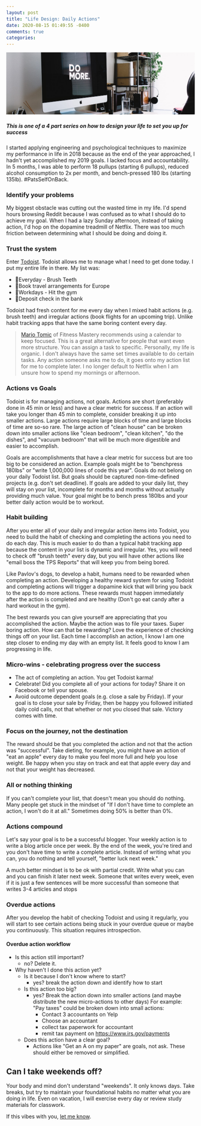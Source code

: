 ```yaml
---
layout: post
title: "Life Design: Daily Actions"
date: 2020-08-15 01:49:55 -0400
comments: true
categories: 
---
```


<img src="/images/do-more.jpg" alt="Desktop that has 'Do More' written on the display" title="Life Design: Daily Actions" class="banner-img" />

##### This is one of a 4 part series on how to design your life to set you up for success

I started applying engineering and psychological techniques to maximize my performance in life in 2018 because as the end of the year approached, I hadn't yet accomplished my 2019 goals. I lacked focus and accountability. In 5 months, I was able to perform 18 pullups (starting 6 pullups), reduced alcohol consumption to 2x per month, and bench-pressed 180 lbs (starting 135lb). #PatsSelfOnBack.

### Identify your problems

My biggest obstacle was cutting out the wasted time in my life. I'd spend hours browsing Reddit because I was confused as to what I should do to achieve my goal. When I had a lazy Sunday afternoon, instead of taking action, I'd hop on the dopamine treadmill of Netflix. There was too much friction between determining what I should be doing and doing it.

### Trust the system

Enter [Todoist](http://todoist.com/). Todoist allows me to manage what I need to get done today. I put my entire life in there. My list was:

- 🦷Everyday - Brush Teeth 
- 🛫Book travel arrangements for Europe
- 💪Workdays - Hit the gym
- 💸Deposit check in the bank

Todoist had fresh content for me every day when I mixed habit actions (e.g. brush teeth) and irregular actions (book flights for an upcoming trip). Unlike habit tracking apps that have the same boring content every day.

> [Mario Tomic](https://www.tomic.com/) of Fitness Mastery recommends using a calendar to keep focused. This is a great alternative for people that want even more structure. You can assign a task to specific. Personally, my life is organic. I don't always have the same set times available to do certain tasks. Any action someone asks me to do, it goes onto my action list for me to complete later. I no longer default to Netflix when I am unsure how to spend my mornings or afternoon.

### Actions vs Goals

Todoist is for managing actions, not goals. Actions are short (preferably done in 45 min or less) and have a clear metric for success. If an action will take you longer than 45 min to complete, consider breaking it up into smaller actions. Large actions require large blocks of time and large blocks of time are so-so rare. The large action of "clean house" can be broken down into smaller actions like "clean bedroom", "clean kitchen", "do the dishes", and "vacuum bedroom" that will be much more digestible and easier to accomplish.

Goals are accomplishments that have a clear metric for success but are too big to be considered an action. Example goals might be to "benchpress 180lbs" or "write 1,000,000 lines of code this year". Goals do not belong on your daily Todoist list. But goals should be captured non-time-defined projects (e.g. don't set deadline). If goals are added to your daily list, they will stay on your list, incomplete for months and months without actually providing much value. Your goal might be to bench press 180lbs and your better daily action would be to workout.

### Habit building

After you enter all of your daily and irregular action items into Todoist, you need to build the habit of checking and completing the actions you need to do each day. This is much easier to do than a typical habit tracking app because the content in your list is dynamic and irregular. Yes, you will need to check off "brush teeth" every day, but you will have other actions like "email boss the TPS Reports" that will keep you from being bored.

Like Pavlov's dogs, to develop a habit, humans need to be rewarded when completing an action. Developing a healthy reward system for using Todoist and completing actions will trigger a dopamine kick that will bring you back to the app to do more actions. These rewards must happen immediately after the action is completed and are healthy (Don't go eat candy after a hard workout in the gym).

The best rewards you can give yourself are appreciating that you accomplished the action. Maybe the action was to file your taxes. Super boring action. How can that be rewarding? Love the experience of checking things off on your list. Each time I accomplish an action, I know I am one step closer to ending my day with an empty list. It feels good to know I am progressing in life.

### Micro-wins - celebrating progress over the success

- The act of completing an action. You get Todoist karma!
- Celebrate! Did you complete all of your actions for today? Share it on Facebook or tell your spouse.
- Avoid outcome dependent goals (e.g. close a sale by Friday). If your goal is to close your sale by Friday, then be happy you followed initiated daily cold calls, not that whether or not you closed that sale. Victory comes with time.

### Focus on the journey, not the destination

The reward should be that you completed the action and not that the action was "successful". Take dieting, for example, you might have an action of "eat an apple" every day to make you feel more full and help you lose weight. Be happy when you stay on track and eat that apple every day and not that your weight has decreased.

### All or nothing thinking
If you can't complete your list, that doesn't mean you should do nothing. Many people get stuck in the mindset of "If I don't have time to complete an action, I won't do it at all."  Sometimes doing 50% is better than 0%.

### Actions compound
Let's say your goal is to be a successful blogger.  Your weekly action is to write a blog article once per week. By the end of the week, you're tired and you don't have time to write a complete article. Instead of writing what you can, you do nothing and tell yourself, "better luck next week." 

A much better mindset is to be ok with partial credit. Write what you can and you can finish it later next week. Someone that writes every week, even if it is just a few sentences will be more successful than someone that writes 3-4 articles and stops

### Overdue actions
After you develop the habit of checking Todoist and using it regularly, you will start to see certain actions being stuck in your overdue queue or maybe you continuously. This situation requires introspection.

#### Overdue action workflow
- Is this action still important?
  * no? Delete it.
- Why haven't I done this action yet?
  - Is it because I don't know where to start?
    * yes? break the action down and identify how to start
  - Is this action too big?
    - yes? Break the action down into smaller actions (and maybe distribute the new micro-actions to other days)
      For example: "Pay taxes" could be broken down into small actions:
        - Contact 3 accountants on Yelp
        - Choose an accountant
        - collect tax paperwork for accountant
        - remit tax payment on https://www.irs.gov/payments
  - Does this action have a clear goal?
    - Actions like "Get an A on my paper" are goals, not ask. These should either be removed or simplified.

## Can I take weekends off?
Your body and mind don't understand "weekends". It only knows days. Take breaks, but try to maintain your foundational habits no matter what you are doing in life. Even on vacation, I will exercise every day or review study materials for classwork.

If this vibes with you, [let me know](mailto:kevin@sparkstart.io).